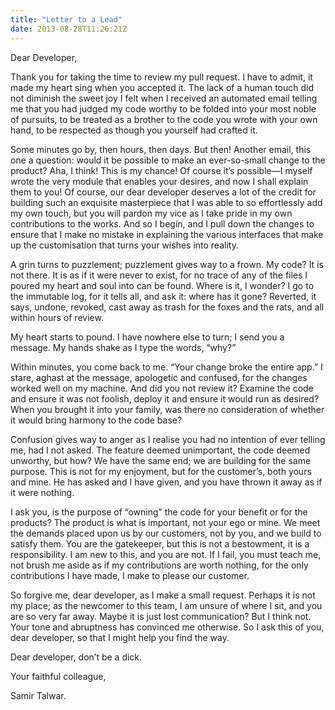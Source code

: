 ```yaml
---
title: "Letter to a Lead"
date: 2013-08-28T11:26:21Z
---
```


Dear Developer,

Thank you for taking the time to review my pull request. I have to
admit, it made my heart sing when you accepted it. The lack of a human
touch did not diminish the sweet joy I felt when I received an automated
email telling me that you had judged my code worthy to be folded into
your most noble of pursuits, to be treated as a brother to the code you
wrote with your own hand, to be respected as though you yourself had
crafted it.

Some minutes go by, then hours, then days. But then! Another email, this
one a question: would it be possible to make an ever-so-small change to
the product? Aha, I think! This is my chance! Of course it’s possible—I
myself wrote the very module that enables your desires, and now I shall
explain them to you! Of course, our dear developer deserves a lot of the
credit for building such an exquisite masterpiece that I was able to so
effortlessly add my own touch, but you will pardon my vice as I take
pride in my own contributions to the works. And so I begin, and I pull
down the changes to ensure that I make no mistake in explaining the
various interfaces that make up the customisation that turns your wishes
into reality.

A grin turns to puzzlement; puzzlement gives way to a frown. My code? It
is not there. It is as if it were never to exist, for no trace of any of
the files I poured my heart and soul into can be found. Where is it, I
wonder? I go to the immutable log, for it tells all, and ask it: where
has it gone? Reverted, it says, undone, revoked, cast away as trash for
the foxes and the rats, and all within hours of review.

My heart starts to pound. I have nowhere else to turn; I send you a
message. My hands shake as I type the words, “why?”

Within minutes, you come back to me. “Your change broke the entire app.”
I stare, aghast at the message, apologetic and confused, for the changes
worked well on my machine. And did you not review it? Examine the code
and ensure it was not foolish, deploy it and ensure it would run as
desired? When you brought it into your family, was there no
consideration of whether it would bring harmony to the code base?

Confusion gives way to anger as I realise you had no intention of ever
telling me, had I not asked. The feature deemed unimportant, the code
deemed unworthy, but how? We have the same end; we are building for the
same purpose. This is not for my enjoyment, but for the customer’s, both
yours and mine. He has asked and I have given, and you have thrown it
away as if it were nothing.

I ask you, is the purpose of “owning” the code for your benefit or for
the products? The product is what is important, not your ego or mine. We
meet the demands placed upon us by our customers, not by you, and we
build to satisfy them. You are the gatekeeper, but this is not a
bestowment, it is a responsibility. I am new to this, and you are not.
If I fail, you must teach me, not brush me aside as if my contributions
are worth nothing, for the only contributions I have made, I make to
please our customer.

So forgive me, dear developer, as I make a small request. Perhaps it is
not my place; as the newcomer to this team, I am unsure of where I sit,
and you are so very far away. Maybe it is just lost communication? But I
think not. Your tone and abruptness has convinced me otherwise. So I ask
this of you, dear developer, so that I might help you find the way.

Dear developer, don’t be a dick.

Your faithful colleague,

Samir Talwar.

